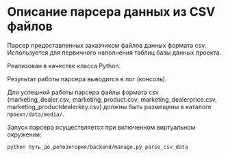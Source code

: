 # Описание парсера данных из CSV файлов

Парсер предоставленных заказчиком файлов данных формата csv. Используется для первичного наполнения таблиц базы данных проекта.

Реализован в качестве класса Python. 

Результат работы парсера выводится в лог (консоль).

Для успешной работы парсера файлы формата csv (marketing_dealer.csv, marketing_product.csv, marketing_dealerprice.csv, marketing_productdealerkey.csv) должны быть размещены в каталоге `проект/data/media/`.

Запуск парсера осуществляется при включенном виртуальном окружении:

```shell
python путь_до_репозитория/backend/manage.py parse_csv_data
```
